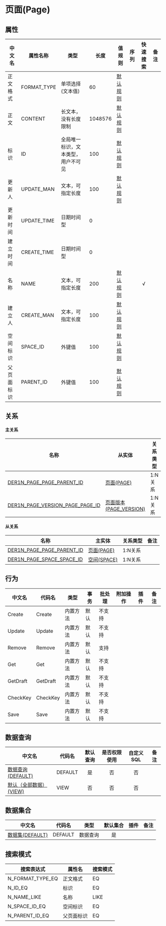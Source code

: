 # 页面(Page)  <!-- {docsify-ignore-all} -->



## 属性
|    中文名 | 属性名称           | 类型     | 长度     |值规则   |  序列     | 快速搜索     |  备注  |
| --------   |------------| -----  | -----  | ----- | -----  | :---:   |  -------- |
|正文格式|FORMAT_TYPE|单项选择(文本值)|60|[默认规则](module/Wiki/Page/value_rule/Format_type#default)||||
|正文|CONTENT|长文本，没有长度限制|1048576|[默认规则](module/Wiki/Page/value_rule/Content#default)||||
|标识|ID|全局唯一标识，文本类型，用户不可见|100|[默认规则](module/Wiki/Page/value_rule/Id#default)||||
|更新人|UPDATE_MAN|文本，可指定长度|100|[默认规则](module/Wiki/Page/value_rule/Update_man#default)||||
|更新时间|UPDATE_TIME|日期时间型|0|||||
|建立时间|CREATE_TIME|日期时间型|0|||||
|名称|NAME|文本，可指定长度|200|[默认规则](module/Wiki/Page/value_rule/Name#default)||√||
|建立人|CREATE_MAN|文本，可指定长度|100|[默认规则](module/Wiki/Page/value_rule/Create_man#default)||||
|空间标识|SPACE_ID|外键值|100|[默认规则](module/Wiki/Page/value_rule/Space_id#default)||||
|父页面标识|PARENT_ID|外键值|100|[默认规则](module/Wiki/Page/value_rule/Parent_id#default)||||


## 关系
<!-- tabs:start -->


#### **主关系**
| 名称     |   从实体 | 关系类型     |   备注  |
| -------- |---------- |------------|----- |
|[DER1N_PAGE_PAGE_PARENT_ID](der/DER1N_PAGE_PAGE_PARENT_ID)|[页面(PAGE)](module/Wiki/Page)|1:N关系||
|[DER1N_PAGE_VERSION_PAGE_PAGE_ID](der/DER1N_PAGE_VERSION_PAGE_PAGE_ID)|[页面版本(PAGE_VERSION)](module/Wiki/Page_version)|1:N关系||

#### **从关系**
|  名称   | 主实体   | 关系类型   |    备注  |
| -------- |---------- |-----------|----- |
|[DER1N_PAGE_PAGE_PARENT_ID](der/DER1N_PAGE_PAGE_PARENT_ID)|[页面(PAGE)](module/Wiki/Page)|1:N关系||
|[DER1N_PAGE_SPACE_SPACE_ID](der/DER1N_PAGE_SPACE_SPACE_ID)|[空间(SPACE)](module/Wiki/Space)|1:N关系||
<!-- tabs:end -->

## 行为
| 中文名    | 代码名    | 类型    | 事务   | 批处理   | 附加操作  | 插件    |  备注  |
| -------- |---------- |----------- |------------|----------|---------| ----- | ----- |
|Create|Create|内置方法|默认|不支持||||
|Update|Update|内置方法|默认|不支持||||
|Remove|Remove|内置方法|默认|支持||||
|Get|Get|内置方法|默认|不支持||||
|GetDraft|GetDraft|内置方法|默认|不支持||||
|CheckKey|CheckKey|内置方法|默认|不支持||||
|Save|Save|内置方法|默认|不支持||||




## 数据查询
| 中文名    | 代码名    | 默认查询 | 是否权限使用 | 自定义SQL |  备注|
| --------  | --------   | :---:  | :---:  | :---:  |----- |
|[数据查询(DEFAULT)](module/Wiki/Page/query/Default)|DEFAULT|是|否 |否 ||
|[默认（全部数据）(VIEW)](module/Wiki/Page/query/View)|VIEW|否|否 |否 ||


## 数据集合
| 中文名  | 代码名  | 类型 | 默认集合 |   插件|   备注|
| --------  | --------   | --------   | :---:   | ----- |----- |
|[数据集(DEFAULT)](module/Wiki/Page/dataset/Default)|DEFAULT|数据查询|是|||




## 搜索模式
|   搜索表达式   |    属性名    |    搜索模式        |
| -------- |------------|------------|
|N_FORMAT_TYPE_EQ|正文格式|EQ|
|N_ID_EQ|标识|EQ|
|N_NAME_LIKE|名称|LIKE|
|N_SPACE_ID_EQ|空间标识|EQ|
|N_PARENT_ID_EQ|父页面标识|EQ|




